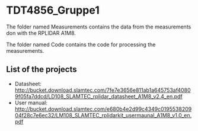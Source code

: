# TDT4856_Gruppe1

The folder named Measurements contains the data from the measurements don with the RPLIDAR A1M8. 

The folder named Code contains the code for processing the measurements.

## List of the projects 
 * Datasheet: http://bucket.download.slamtec.com/7fe7e3656e811ab1a645753af40809f05fa7ddcd/LD108_SLAMTEC_rplidar_datasheet_A1M8_v2.4_en.pdf
 * User manual: http://bucket.download.slamtec.com/e680b4e2d99c4349c019553820904f28c7e6ec32/LM108_SLAMTEC_rplidarkit_usermaunal_A1M8_v1.0_en.pdf 
